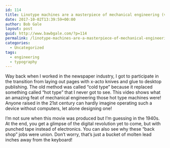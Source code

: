 ```yaml
---
id: 114
title: Linotype machines are a masterpiece of mechanical engineering (video)
date: 2017-10-02T13:39:59+00:00
author: Bob Gale
layout: post
guid: http://www.bawbgale.com/?p=114
permalink: /linotype-machines-are-a-masterpiece-of-mechanical-engineering-video/
categories:
  - Uncategorized
tags:
  - engineering
  - typography
---
```

Way back when I worked in the newspaper industry, I got to participate in the transition from laying out pages with x-acto knives and glue to desktop publishing. The old method was called “cold type” because it replaced something called “hot type” that I never got to see. This video shows what an amazing feat of mechanical engineering those hot type machines were! Anyone raised in the 21st century can hardly imagine operating such a device without computers, let alone designing one!

I’m not sure when this movie was produced but I’m guessing in the 1940s. At the end, you get a glimpse of the digital revolution yet to come, but with punched tape instead of electronics. You can also see why these “back shop” jobs were union. Don’t worry, that’s just a bucket of molten lead inches away from the keyboard!